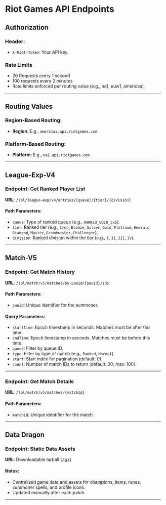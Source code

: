 # Riot Games API Endpoints

## Authorization

### Header:

- `X-Riot-Token`: Your API key.

### Rate Limits

- 20 Requests every 1 second
- 100 requests every 2 minutes
- Rate limits enforced per routing value (e.g., na1, euw1, americas)

---

## Routing Values

### Region-Based Routing:

- **Region**: E.g., `americas.api.riotgames.com`

### Platform-Based Routing:

- **Platform**: E.g., `na1.api.riotgames.com`

---

## League-Exp-V4

### Endpoint: Get Ranked Player List

**URL**: `/lol/league-exp/v4/entries/{queue}/{tier}/{division}`

#### Path Parameters:

- `queue`: Type of ranked queue (e.g., `RANKED_SOLO_5x5`).
- `tier`: Ranked tier (e.g., `Iron`, `Bronze`, `Silver`, `Gold`, `Platinum`, `Emerald`, `Diamond`, `Master`, `Grandmaster`, `Challenger`).
- `division`: Ranked division within the tier (e.g., `I`, `II`, `III`, `IV`).

---

## Match-V5

### Endpoint: Get Match History

**URL**: `/lol/match/v5/matches/by-puuid/{puuid}/ids`

#### Path Parameters:

- `puuid`: Unique identifier for the summoner.

#### Query Parameters:

- `startTime`: Epoch timestamp in seconds. Matches must be after this time.
- `endTime`: Epoch timestamp in seconds. Matches must be before this time.
- `queue`: Filter by queue ID.
- `type`: Filter by type of match (e.g., `Ranked`, `Normal`).
- `start`: Start index for pagination (default: 0).
- `count`: Number of match IDs to return (default: 20; max: 100).

---

### Endpoint: Get Match Details

**URL**: `/lol/match/v5/matches/{matchId}`

#### Path Parameters:

- `matchId`: Unique identifier for the match.

---

## Data Dragon

### Endpoint: Static Data Assets

**URL**: Downloadable tarball (.tgz)

#### Notes:

- Centralized game data and assets for champions, items, runes, summoner spells, and profile icons.
- Updated manually after each patch.

---
